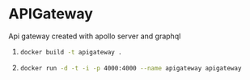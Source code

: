 # APIGateway
Api gateway created with apollo server and graphql
  
1.  
    ```bash
    docker build -t apigateway .

2. 
    ```bash
    docker run -d -t -i -p 4000:4000 --name apigateway apigateway
